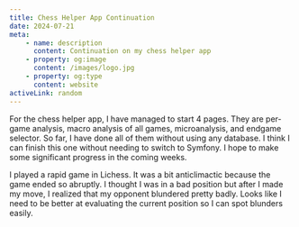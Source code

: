 ```yaml
---
title: Chess Helper App Continuation
date: 2024-07-21
meta:
    - name: description
      content: Continuation on my chess helper app
    - property: og:image
      content: /images/logo.jpg
    - property: og:type
      content: website
activeLink: random
---
```


<script setup>
import BlogPost from './.vitepress/theme/components/BlogPost.vue';
</script>

<BlogPost>
  <div>
For the chess helper app, I have managed to start 4 pages. They are per-game analysis, macro analysis of all games, microanalysis, and endgame selector. So far, I have done all of them without using any database. I think I can finish this one without needing to switch to Symfony. I hope to make some significant progress in the coming weeks.

I played a rapid game in Lichess. It was a bit anticlimactic because the game ended so abruptly. I thought I was in a bad position but after I made my move, I realized that my opponent blundered pretty badly. Looks like I need to be better at evaluating the current position so I can spot blunders easily.

  </div> 
</BlogPost>
